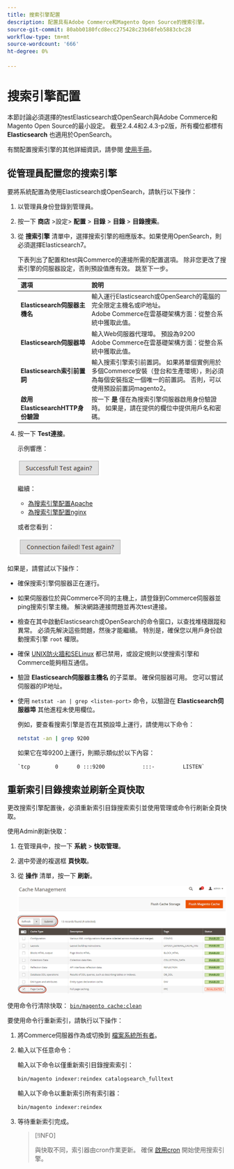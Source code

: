 ```yaml
---
title: 搜索引擎配置
description: 配置具有Adobe Commerce和Magento Open Source的搜索引擎。
source-git-commit: 80abb0180fcd8ecc275428c23b68feb5883cbc28
workflow-type: tm+mt
source-wordcount: '666'
ht-degree: 0%

---
```



# 搜索引擎配置

本節討論必須選擇的testElasticsearch或OpenSearch與Adobe Commerce和Magento Open Source的最小設定。 截至2.4.4和2.4.3-p2版，所有欄位都標有 **Elasticsearch** 也適用於OpenSearch。

有關配置搜索引擎的其他詳細資訊，請參閱 [使用手冊](https://docs.magento.com/user-guide/catalog/search-elasticsearch.html)。

## 從管理員配置您的搜索引擎

要將系統配置為使用Elasticsearch或OpenSearch，請執行以下操作：

1. 以管理員身份登錄到管理員。
1. 按一下 **商店** >設定> **配置** > **目錄** > **目錄** > **目錄搜索**。
1. 從 **搜索引擎** 清單中，選擇搜索引擎的相應版本。如果使用OpenSearch，則必須選擇Elasticsearch7。

   下表列出了配置和test與Commerce的連接所需的配置選項。
除非您更改了搜索引擎的伺服器設定，否則預設值應有效。 跳至下一步。

   | 選項 | 說明 |
   |--- |--- |
   | **Elasticsearch伺服器主機名** | 輸入運行Elasticsearch或OpenSearch的電腦的完全限定主機名或IP地址。<br>Adobe Commerce在雲基礎架構方面：從整合系統中獲取此值。 |
   | **Elasticsearch伺服器埠** | 輸入Web伺服器代理埠。 預設為9200<br>Adobe Commerce在雲基礎架構方面：從整合系統中獲取此值。 |
   | **Elasticsearch索引前置詞** | 輸入搜索引擎索引前置詞。 如果將單個實例用於多個Commerce安裝（登台和生產環境），則必須為每個安裝指定一個唯一的前置詞。 否則，可以使用預設前置詞magento2。 |
   | **啟用ElasticsearchHTTP身份驗證** | 按一下 **是** 僅在為搜索引擎伺服器啟用身份驗證時。 如果是，請在提供的欄位中提供用戶名和密碼。 |

1. 按一下 **Test連接**。

   示例響應：

   ![成功](../../assets/configuration/elastic_test-success.png)

   繼續：

   - [為搜索引擎配置Apache](https://devdocs.magento.com/guides/v2.4/install-gde/prereq/es-config-apache.html)
   - [為搜索引擎配置nginx](https://devdocs.magento.com/guides/v2.4/install-gde/prereq/es-config-nginx.html)

   或者您看到：

   ![失敗](../../assets/configuration/elastic_test-fail.png)

如果是，請嘗試以下操作：

- 確保搜索引擎伺服器正在運行。
- 如果伺服器位於與Commerce不同的主機上，請登錄到Commerce伺服器並ping搜索引擎主機。 解決網路連接問題並再次test連接。
- 檢查在其中啟動Elasticsearch或OpenSearch的命令窗口，以查找堆棧跟蹤和異常。 必須先解決這些問題，然後才能繼續。 特別是，確保您以用戶身份啟動搜索引擎 `root` 權限。
- 確保 [UNIX防火牆和SELinux](https://devdocs.magento.com/guides/v2.4/install-gde/prereq/elasticsearch.html#firewall-selinux) 都已禁用，或設定規則以使搜索引擎和Commerce能夠相互通信。
- 驗證 **Elasticsearch伺服器主機名** 的子菜單。 確保伺服器可用。 您可以嘗試伺服器的IP地址。
- 使用 `netstat -an | grep <listen-port>` 命令，以驗證在 **Elasticsearch伺服器埠** 其他進程未使用欄位。

   例如，要查看搜索引擎是否在其預設埠上運行，請使用以下命令：

   ```bash
   netstat -an | grep 9200
   ```

   如果它在埠9200上運行，則顯示類似於以下內容：

   ```terminal
   `tcp        0      0 :::9200            :::-         LISTEN`
   ```

## 重新索引目錄搜索並刷新全頁快取

更改搜索引擎配置後，必須重新索引目錄搜索索引並使用管理或命令行刷新全頁快取。

使用Admin刷新快取：

1. 在管理員中，按一下 **系統** > **快取管理**。
1. 選中旁邊的複選框 **頁快取**。
1. 從 **操作** 清單，按一下 **刷新**。

   ![快取管理](../../assets/configuration/refresh-cache.png)

使用命令行清除快取： [`bin/magento cache:clean`](../cli/manage-cache.md#clean-and-flush-cache-types)

要使用命令行重新索引，請執行以下操作：

1. 將Commerce伺服器作為或切換到 [檔案系統所有者](https://devdocs.magento.com/guides/v2.4/install-gde/prereq/file-sys-perms-over.html)。
1. 輸入以下任意命令：

   輸入以下命令以僅重新索引目錄搜索索引：

   ```bash
   bin/magento indexer:reindex catalogsearch_fulltext
   ```

   輸入以下命令以重新索引所有索引器：

   ```bash
   bin/magento indexer:reindex
   ```

1. 等待重新索引完成。

   >[!INFO]
   >
   >與快取不同，索引器由cron作業更新。 確保 [啟用cron](../cli/configure-cron-jobs.md) 開始使用搜索引擎。

